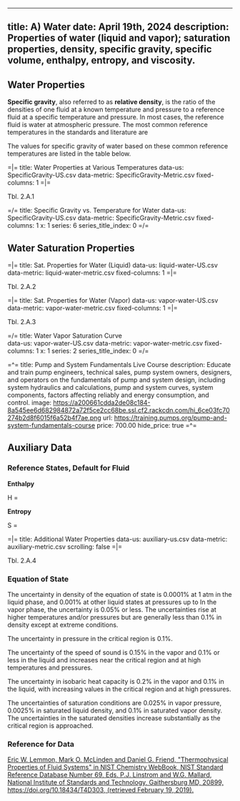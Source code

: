 -----
title: A) Water
date: April 19th, 2024
description: Properties of water (liquid and vapor); saturation properties, density, specific gravity, specific volume, enthalpy, entropy, and viscosity.
-----

## Water Properties 

**Specific gravity**, also referred to as **relative density**, is the ratio of the densities of one fluid at a known temperature and pressure to a reference fluid at a specific
temperature and pressure. In most cases, the reference fluid is water at atmospheric pressure. The most common reference temperatures in the standards and literature are
<units us = "39.2 °F" metric = "4 °C at which water is the most dense, 60 °F, and 68 °F. Generally, scientific research and common fluids use 39.2 °F while engineering
and petroleum applications use 60 °F." metric = "4 °C at which water is the most dense, 15.56 °C, and 20 °C. Generally, scientific research and common fluids use 4 °C  while engineering
and petroleum applications use 15.56 °C."/>

The values for specific gravity of water based on these common reference temperatures are listed in the table below. 

=|=
title: Water Properties at Various Temperatures
data-us: SpecificGravity-US.csv
data-metric: SpecificGravity-Metric.csv
fixed-columns: 1
=|=
<div class="table-label">Tbl. 2.A.1</div>


=/=
title: Specific Gravity vs. Temperature for Water
data-us: SpecificGravity-US.csv
data-metric: SpecificGravity-Metric.csv
fixed-columns: 1
x: 1
series: 6
series_title_index: 0
=/=




## Water Saturation Properties 



=|=
title: Sat. Properties for Water (Liquid)
data-us: liquid-water-US.csv
data-metric: liquid-water-metric.csv
fixed-columns: 1
=|=
<div class="table-label">Tbl. 2.A.2</div>

=|=
title: Sat. Properties for Water (Vapor)
data-us: vapor-water-US.csv
data-metric: vapor-water-metric.csv
fixed-columns: 1
=|=
<div class="table-label">Tbl. 2.A.3</div>

=/=
title: Water Vapor Saturation Curve  
data-us: vapor-water-US.csv
data-metric: vapor-water-metric.csv
fixed-columns: 1
x: 1
series: 2
series_title_index: 0
=/=

=^=
title: Pump and System Fundamentals Live Course
description: Educate and train pump engineers, technical sales, pump system owners, designers, and operators on the fundamentals of pump and system design, including system hydraulics and calculations, pump and system curves, system components, factors affecting reliably and energy consumption, and control. 
image: https://a200661cdda2de08c184-8a545ee6d682984872a72f5ce2cc68be.ssl.cf2.rackcdn.com/hi_6ce03fc70274b2d8f6015f6a52b4f7ae.png
url: https://training.pumps.org/pump-and-system-fundamentals-course 
price: 700.00
hide_price: true
=^=

## Auxiliary Data

### Reference States, Default for Fluid

**Enthalpy**

H = <units us = "19771.296 Btu/lb-mole at 80.3 °F and 0.15 psia" metric="2551.014 kJ/kg at 26.9 °C and 0.010 bar"/>

**Entropy**

S = <units us = "39.198 Btu/lb-mole·R at 80.3 °F and 0.15 psia" metric = "9.104 J/g·K at 26.9 °C and 0.010 bar"/>


=|=
title: Additional Water Properties
data-us: auxiliary-us.csv
data-metric: auxiliary-metric.csv
scrolling: false
=|=
<div class="table-label">Tbl. 2.A.4</div>


### Equation of State
The uncertainty in density of the equation of state is 0.0001% at 1 atm in the liquid phase, 
and 0.001% at other liquid states at pressures up to <units us = "1450 psi and temperatures to 761.4 R." metric = "10 MPa  and temperatures to 423 K."></units> In the vapor phase, the uncertainty is 0.05% or less. The uncertainties rise at higher temperatures and/or pressures but are generally less than 0.1% in density except at extreme conditions.

The uncertainty in pressure in the critical region is 0.1%. 

The uncertainty of the speed of sound is 0.15% in the vapor and 0.1% or less in the liquid and increases near the critical region and at high temperatures and pressures. 

The uncertainty in isobaric heat capacity is 0.2% in the vapor and 0.1% in the liquid, with increasing values in the critical region and at high pressures. 

The uncertainties of saturation conditions are 0.025% in vapor pressure, 0.0025% in saturated liquid density, and 0.1% in saturated vapor density. The uncertainties in the saturated densities increase substantially as the critical region is approached. 

### Reference for Data
[Eric W. Lemmon, Mark O. McLinden and Daniel G. Friend, "Thermophysical Properties of Fluid Systems" in NIST Chemistry WebBook, NIST Standard Reference Database Number 69, Eds. P.J. Linstrom and W.G. Mallard, National Institute of Standards and Technology, Gaithersburg MD, 20899, https://doi.org/10.18434/T4D303, (retrieved February 19, 2019).](https://webbook.nist.gov/cgi/fluid.cgi?Action=Load&ID=C7732185&Type=SatP&Digits=5&THigh=705.1&TLow=32&TInc=20&RefState=DEF&TUnit=F&PUnit=psia&DUnit=lbm%2Fft3&HUnit=Btu%2Flb-mole&WUnit=ft%2Fs&VisUnit=cP&STUnit=lb%2Fin)

